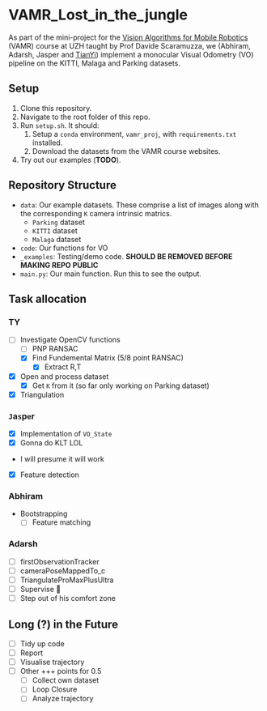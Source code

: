 # VAMR_Lost_in_the_jungle
As part of the mini-project for the [Vision Algorithms for Mobile Robotics](https://rpg.ifi.uzh.ch/teaching.html) (VAMR) course at UZH taught by Prof Davide Scaramuzza, we (Abhiram, Adarsh, Jasper and [TianYi](https://github.com/tianyilim)) implement a monocular Visual Odometry (VO) pipeline on the KITTI, Malaga and Parking datasets.

## Setup
1. Clone this repository.
2. Navigate to the root folder of this repo.
3. Run `setup.sh`. It should:
   1. Setup a `conda` environment, `vamr_proj`, with `requirements.txt` installed.
   2. Download the datasets from the VAMR course websites.
4. Try out our examples (**TODO**).

## Repository Structure
- `data`: Our example datasets. These comprise a list of images along with the corresponding `K` camera intrinsic matrics.
  - `Parking` dataset
  - `KITTI` dataset
  - `Malaga` dataset
- `code`: Our functions for VO
- `_examples`: Testing/demo code. **SHOULD BE REMOVED BEFORE MAKING REPO PUBLIC**
- `main.py`: Our main function. Run this to see the output.

## Task allocation
### TY
- [ ] Investigate OpenCV functions
  - [ ] PNP RANSAC
  - [x] Find Fundemental Matrix (5/8 point RANSAC)
    - [x] Extract R,T
- [x] Open and process dataset
  - [x] Get `K` from it (so far only working on Parking dataset)
- [X] Triangulation 

### `J`a`s`p`e`r
- [X] Implementation of `VO_State`
- [X] Gonna do KLT LOL
 - I will presume it will work
- [X] Feature detection

### Abhiram
- Bootstrapping
    - [ ] Feature matching

### Adarsh
- [ ] firstObservationTracker
- [ ] cameraPoseMappedTo_c
- [ ] TriangulateProMaxPlusUltra
- [ ] Supervise 👀
- [ ] Step out of his comfort zone

## Long (?) in the Future
- [ ] Tidy up code
- [ ] Report
- [ ] Visualise trajectory
- [ ] Other +++ points for 0.5
  - [ ] Collect own dataset
  - [ ] Loop Closure
  - [ ] Analyze trajectory
